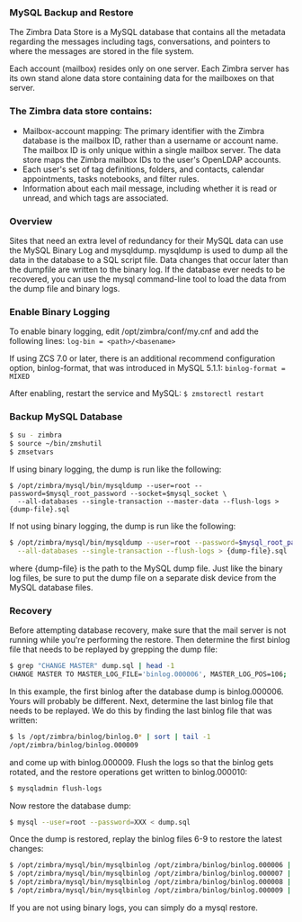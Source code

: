 ### MySQL Backup and Restore
The Zimbra Data Store is a MySQL database that contains all the metadata
regarding the messages including tags, conversations, and pointers to where the
messages are stored in the file system.

Each account (mailbox) resides only on one server. Each Zimbra server has its
own stand alone data store containing data for the mailboxes on that server.

### The Zimbra data store contains:
* Mailbox-account mapping: The primary identifier with the Zimbra database is the mailbox ID, rather than a username or account name. The mailbox ID is only unique within a single mailbox server. The data store maps the Zimbra mailbox IDs to the user's OpenLDAP accounts.
* Each user's set of tag definitions, folders, and contacts, calendar appointments, tasks notebooks, and filter rules.
* Information about each mail message, including whether it is read or unread, and which tags are associated.

### Overview
Sites that need an extra level of redundancy for their MySQL data can use the MySQL Binary Log and mysqldump. mysqldump is used to dump all the data in the database to a SQL script file. Data changes that occur later than the dumpfile are written to the binary log. If the database ever needs to be recovered, you can use the mysql command-line tool to load the data from the dump file and binary logs.

### Enable Binary Logging
To enable binary logging, edit /opt/zimbra/conf/my.cnf and add the following lines:
`log-bin = <path>/<basename>`

If using ZCS 7.0 or later, there is an additional recommend configuration option, binlog-format, that was introduced in MySQL 5.1.1:
`binlog-format = MIXED`

After enabling, restart the service and MySQL:
`$ zmstorectl restart`

### Backup MySQL Database
```bash
$ su - zimbra
$ source ~/bin/zmshutil
$ zmsetvars
```
If using binary logging, the dump is run like the following:
```bahs
$ /opt/zimbra/mysql/bin/mysqldump --user=root --password=$mysql_root_password --socket=$mysql_socket \
  --all-databases --single-transaction --master-data --flush-logs > {dump-file}.sql
```
  
If not using binary logging, the dump is run like the following:
```bash
$ /opt/zimbra/mysql/bin/mysqldump --user=root --password=$mysql_root_password --socket=$mysql_socket \
  --all-databases --single-transaction --flush-logs > {dump-file}.sql
```

where {dump-file} is the path to the MySQL dump file. Just like the binary log files, be sure to put the dump file on a separate disk device from the MySQL database files.

### Recovery
Before attempting database recovery, make sure that the mail server is not running while you're performing the restore. Then determine the first binlog file that needs to be replayed by grepping the dump file:
```bash
$ grep "CHANGE MASTER" dump.sql | head -1
CHANGE MASTER TO MASTER_LOG_FILE='binlog.000006', MASTER_LOG_POS=106;
```

In this example, the first binlog after the database dump is binlog.000006. Yours will probably be different. Next, determine the last binlog file that needs to be replayed. We do this by finding the last binlog file that was written:
```bash
$ ls /opt/zimbra/binlog/binlog.0* | sort | tail -1
/opt/zimbra/binlog/binlog.000009
```

and come up with binlog.000009. Flush the logs so that the binlog gets rotated, and the restore operations get written to binlog.000010:
```bash
$ mysqladmin flush-logs
```

Now restore the database dump:
```bash
$ mysql --user=root --password=XXX < dump.sql
```

Once the dump is restored, replay the binlog files 6-9 to restore the latest changes:
```bash
$ /opt/zimbra/mysql/bin/mysqlbinlog /opt/zimbra/binlog/binlog.000006 | mysql --user=root --password=XXX
$ /opt/zimbra/mysql/bin/mysqlbinlog /opt/zimbra/binlog/binlog.000007 | mysql --user=root --password=XXX
$ /opt/zimbra/mysql/bin/mysqlbinlog /opt/zimbra/binlog/binlog.000008 | mysql --user=root --password=XXX
$ /opt/zimbra/mysql/bin/mysqlbinlog /opt/zimbra/binlog/binlog.000009 | mysql --user=root --password=XXX
```

If you are not using binary logs, you can simply do a mysql restore.
